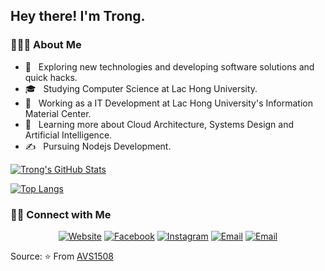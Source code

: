 <h2> Hey there! I'm Trong.</h2>

<h3> 👨🏻‍💻 About Me </h3>

- 🤔 &nbsp; Exploring new technologies and developing software solutions and quick hacks.
- 🎓 &nbsp; Studying Computer Science at Lac Hong University.
- 💼 &nbsp; Working as a IT Development at Lac Hong University's Information Material Center.
- 🌱 &nbsp; Learning more about Cloud Architecture, Systems Design and Artificial Intelligence.
- ✍️ &nbsp; Pursuing Nodejs Development.



[![Trong's GitHub Stats](https://github-readme-stats.vercel.app/api?username=tronginc&show_icons=true&count_private=true)](https://github.com/tronginc)

[![Top Langs](https://github-readme-stats.vercel.app/api/top-langs/?username=tronginc&layout=compact)](https://github.com/tronginc)


<h3> 🤝🏻 Connect with Me </h3>

<p align="center">
<a href="https://www.trongnc.com/"><img alt="Website" src="https://img.shields.io/badge/Website-www.tronginc.com-blue?style=flat-square&logo=google-chrome"></a>
<a href="https://www.facebook.com/tronginc"><img alt="Facebook" src="https://img.shields.io/badge/Facebook-Trọng%20Công%20Nguyễn-blue?style=flat-square&logo=facebook"></a>
<a href="https://www.instagram.com/tronginc/"><img alt="Instagram" src="https://img.shields.io/badge/Instagram-tronginc-blue?style=flat-square&logo=instagram"></a>
<a href="mailto:tronginc@gmail.com"><img alt="Email" src="https://img.shields.io/badge/Email-tronginc@gmail.com-blue?style=flat-square&logo=gmail"></a>
<a href="mailto:trongnc@lhu.edu.vn"><img alt="Email" src="https://img.shields.io/badge/Email-trongnc@lhu.edu.vn-green?style=flat-square&logo=gmail"></a>
</p>


Source:
⭐️ From [AVS1508](https://github.com/AVS1508)
